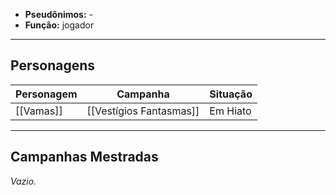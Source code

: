 - **Pseudônimos:** -
- **Função:** jogador

---

## Personagens

| Personagem | Campanha                | Situação |
| ---------- | ----------------------- | -------- |
| [[Vamas]]  | [[Vestígios Fantasmas]] | Em Hiato |

---

## Campanhas Mestradas

*Vazio.*